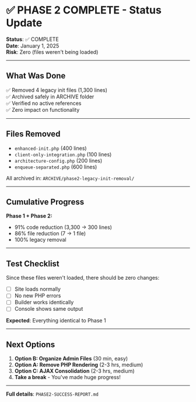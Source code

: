 # ✅ PHASE 2 COMPLETE - Status Update

**Status**: ✅ COMPLETE  
**Date**: January 1, 2025  
**Risk**: Zero (files weren't being loaded)

---

## What Was Done

✅ Removed 4 legacy init files (1,300 lines)  
✅ Archived safely in ARCHIVE folder  
✅ Verified no active references  
✅ Zero impact on functionality  

---

## Files Removed

- `enhanced-init.php` (400 lines)
- `client-only-integration.php` (100 lines)  
- `architecture-config.php` (200 lines)
- `enqueue-separated.php` (600 lines)

All archived in: `ARCHIVE/phase2-legacy-init-removal/`

---

## Cumulative Progress

**Phase 1 + Phase 2:**
- 91% code reduction (3,300 → 300 lines)
- 86% file reduction (7 → 1 file)
- 100% legacy removal

---

## Test Checklist

Since these files weren't loaded, there should be zero changes:

- [ ] Site loads normally
- [ ] No new PHP errors
- [ ] Builder works identically
- [ ] Console shows same output

**Expected**: Everything identical to Phase 1

---

## Next Options

1. **Option B: Organize Admin Files** (30 min, easy)
2. **Option A: Remove PHP Rendering** (2-3 hrs, medium)
3. **Option C: AJAX Consolidation** (2-3 hrs, medium)
4. **Take a break** - You've made huge progress!

---

**Full details**: `PHASE2-SUCCESS-REPORT.md`
